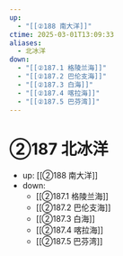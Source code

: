 ```yaml
---
up:
  - "[[②188 南大洋]]"
ctime: 2025-03-01T13:09:33
aliases:
  - 北冰洋
down:
  - "[[②187.1 格陵兰海]]"
  - "[[②187.2 巴伦支海]]"
  - "[[②187.3 白海]]"
  - "[[②187.4 喀拉海]]"
  - "[[②187.5 巴芬湾]]"
---
```


# ②187 北冰洋

- up: [[②188 南大洋]]
- down:	
	- [[②187.1 格陵兰海]]
	- [[②187.2 巴伦支海]]
	- [[②187.3 白海]]
	- [[②187.4 喀拉海]]
	- [[②187.5 巴芬湾]]
	
